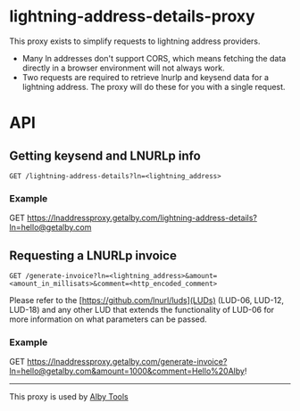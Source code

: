 # lightning-address-details-proxy

This proxy exists to simplify requests to lightning address providers.

- Many ln addresses don't support CORS, which means fetching the data directly in a browser environment will not always work.
- Two requests are required to retrieve lnurlp and keysend data for a lightning address. The proxy will do these for you with a single request.

# API

## Getting keysend and LNURLp info

`GET /lightning-address-details?ln=<lightning_address>`

### Example

GET https://lnaddressproxy.getalby.com/lightning-address-details?ln=hello@getalby.com

## Requesting a LNURLp invoice

`GET /generate-invoice?ln=<lightning_address>&amount=<amount_in_millisats>&comment=<http_encoded_comment>`

Please refer to the [https://github.com/lnurl/luds](LUDs) (LUD-06, LUD-12, LUD-18) and any other LUD that extends the functionality of LUD-06 for more information on what parameters can be passed.

### Example

GET https://lnaddressproxy.getalby.com/generate-invoice?ln=hello@getalby.com&amount=1000&comment=Hello%20Alby!

---

This proxy is used by [Alby Tools](https://github.com/getAlby/alby-tools)
